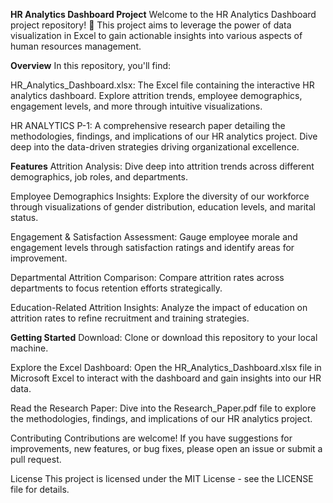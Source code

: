 **HR Analytics Dashboard Project**
Welcome to the HR Analytics Dashboard project repository! 🚀 This project aims to leverage the power of data visualization in Excel to gain actionable insights into various aspects of human resources management.

**Overview**
In this repository, you'll find:

HR_Analytics_Dashboard.xlsx: The Excel file containing the interactive HR analytics dashboard. Explore attrition trends, employee demographics, engagement levels, and more through intuitive visualizations.

HR ANALYTICS P-1: A comprehensive research paper detailing the methodologies, findings, and implications of our HR analytics project. Dive deep into the data-driven strategies driving organizational excellence.

**Features**
Attrition Analysis: Dive deep into attrition trends across different demographics, job roles, and departments.

Employee Demographics Insights: Explore the diversity of our workforce through visualizations of gender distribution, education levels, and marital status.

Engagement & Satisfaction Assessment: Gauge employee morale and engagement levels through satisfaction ratings and identify areas for improvement.

Departmental Attrition Comparison: Compare attrition rates across departments to focus retention efforts strategically.

Education-Related Attrition Insights: Analyze the impact of education on attrition rates to refine recruitment and training strategies.

**Getting Started**
Download: Clone or download this repository to your local machine.

Explore the Excel Dashboard: Open the HR_Analytics_Dashboard.xlsx file in Microsoft Excel to interact with the dashboard and gain insights into our HR data.

Read the Research Paper: Dive into the Research_Paper.pdf file to explore the methodologies, findings, and implications of our HR analytics project.

Contributing
Contributions are welcome! If you have suggestions for improvements, new features, or bug fixes, please open an issue or submit a pull request.

License
This project is licensed under the MIT License - see the LICENSE file for details.

